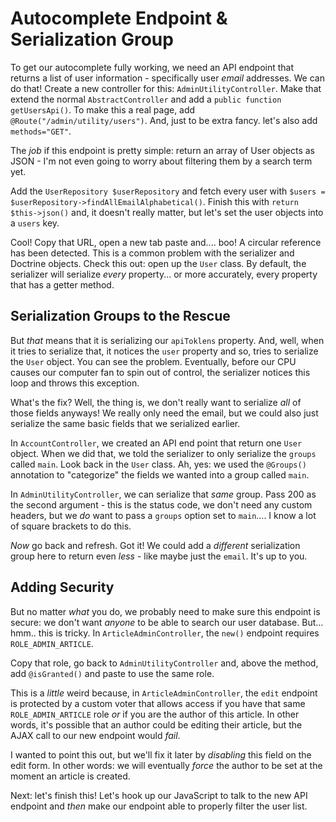# Autocomplete Endpoint & Serialization Group

To get our autocomplete fully working, we need an API endpoint that returns a list
of user information - specifically user *email* addresses. We can do that! Create
a new controller for this:
`AdminUtilityController`. Make that extend the normal `AbstractController` and add
a `public function getUsersApi()`. To make this a real page, add
`@Route("/admin/utility/users")`. And, just to be extra fancy. let's also add
`methods="GET"`.

The *job* if this endpoint is pretty simple: return an array of User objects as
JSON - I'm not even going to worry about filtering them by a search term yet.

Add the `UserRepository $userRepository` and fetch every user with
`$users = $userRepository->findAllEmailAlphabetical()`. Finish this with
`return $this->json()` and, it doesn't really matter, but let's set the user objects
into a `users` key.

Cool! Copy that URL, open a new tab paste and.... boo! A circular reference has
been detected. This is a common problem with the serializer and Doctrine objects.
Check this out: open up the `User` class. By default, the serializer will serialize
*every* property... or more accurately, every property that has a getter method.

## Serialization Groups to the Rescue

But *that* means that it is serializing our `apiToklens` property. And, well, when
it tries to serialize that, it notices the `user` property and so, tries to serialize
the `User` object. You can see the problem. Eventually, before our CPU causes our
computer fan to spin out of control, the serializer notices this loop and throws
this exception.

What's the fix? Well, the thing is, we don't really want to serialize *all* of those
fields anyways! We really only need the email, but we could also just serialize
the same basic fields that we serialized earlier.

In `AccountController`, we created an API end point that return one `User` object.
When we did that, we told the serializer to only serialize the `groups` called
`main`. Look back in the `User` class. Ah, yes: we used the `@Groups()` annotation
to "categorize" the fields we wanted into a group called `main`.

In `AdminUtilityController`, we can serialize that *same* group. Pass 200 as the
second argument - this is the status code, we don't need any custom headers, but
we *do* want to pass a `groups` option set to `main`.... I know a lot of square
brackets to do this.

*Now* go back and refresh. Got it! We could add a *different* serialization group
here to return even *less* - like maybe just the `email`. It's up to you.

## Adding Security

But no matter *what* you do, we probably need to make sure this endpoint is secure:
we don't want *anyone* to be able to search our user database. But... hmm.. this
is tricky. In `ArticleAdminController`, the `new()` endpoint requires
`ROLE_ADMIN_ARTICLE`.

Copy that role, go back to `AdminUtilityController` and, above the method, add
`@isGranted()` and paste to use the same role.

This is a *little* weird because, in `ArticleAdminController`, the `edit` endpoint
is protected by a custom voter that allows access if you have that same
`ROLE_ADMIN_ARTICLE` role *or* if you are the author of this article. In other words,
it's possible that an author could be editing their article, but the AJAX call
to our new endpoint would *fail*.

I wanted to point this out, but we'll fix it later by *disabling* this field on
the edit form. In other words: we will eventually *force* the author to be set
at the moment an article is created.

Next: let's finish this! Let's hook up our JavaScript to talk to the new API endpoint
and *then* make our endpoint able to properly filter the user list.
